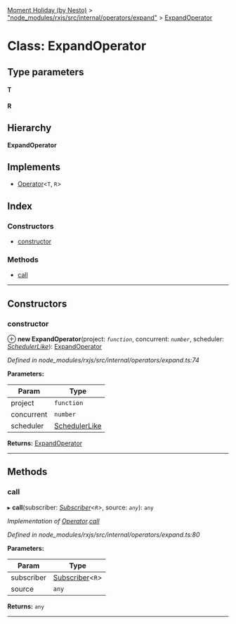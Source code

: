 [Moment Holiday (by Nesto)](../README.md) > ["node_modules/rxjs/src/internal/operators/expand"](../modules/_node_modules_rxjs_src_internal_operators_expand_.md) > [ExpandOperator](../classes/_node_modules_rxjs_src_internal_operators_expand_.expandoperator.md)

# Class: ExpandOperator

## Type parameters
#### T 
#### R 
## Hierarchy

**ExpandOperator**

## Implements

* [Operator](../interfaces/_node_modules_rxjs_src_internal_operator_.operator.md)<`T`, `R`>

## Index

### Constructors

* [constructor](_node_modules_rxjs_src_internal_operators_expand_.expandoperator.md#constructor)

### Methods

* [call](_node_modules_rxjs_src_internal_operators_expand_.expandoperator.md#call)

---

## Constructors

<a id="constructor"></a>

###  constructor

⊕ **new ExpandOperator**(project: *`function`*, concurrent: *`number`*, scheduler: *[SchedulerLike](../interfaces/_node_modules_rxjs_src_internal_types_.schedulerlike.md)*): [ExpandOperator](_node_modules_rxjs_src_internal_operators_expand_.expandoperator.md)

*Defined in node_modules/rxjs/src/internal/operators/expand.ts:74*

**Parameters:**

| Param | Type |
| ------ | ------ |
| project | `function` |
| concurrent | `number` |
| scheduler | [SchedulerLike](../interfaces/_node_modules_rxjs_src_internal_types_.schedulerlike.md) |

**Returns:** [ExpandOperator](_node_modules_rxjs_src_internal_operators_expand_.expandoperator.md)

___

## Methods

<a id="call"></a>

###  call

▸ **call**(subscriber: *[Subscriber](_node_modules_rxjs_src_internal_subscriber_.subscriber.md)<`R`>*, source: *`any`*): `any`

*Implementation of [Operator](../interfaces/_node_modules_rxjs_src_internal_operator_.operator.md).[call](../interfaces/_node_modules_rxjs_src_internal_operator_.operator.md#call)*

*Defined in node_modules/rxjs/src/internal/operators/expand.ts:80*

**Parameters:**

| Param | Type |
| ------ | ------ |
| subscriber | [Subscriber](_node_modules_rxjs_src_internal_subscriber_.subscriber.md)<`R`> |
| source | `any` |

**Returns:** `any`

___

